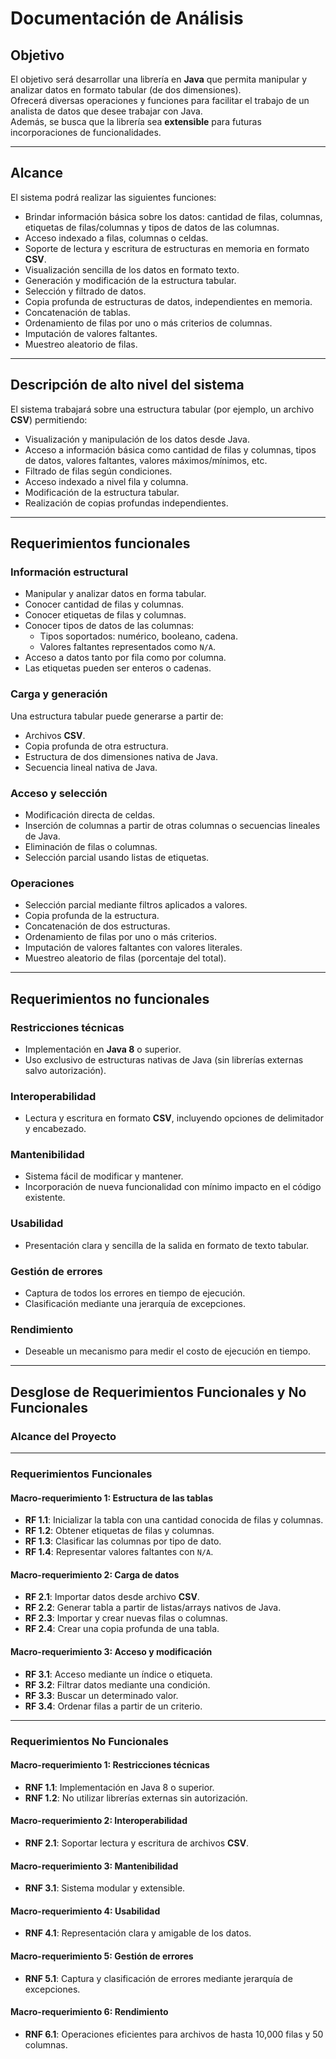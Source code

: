 # Documentación de Análisis

## Objetivo

El objetivo será desarrollar una librería en **Java** que permita manipular y analizar datos en formato tabular (de dos dimensiones).  
Ofrecerá diversas operaciones y funciones para facilitar el trabajo de un analista de datos que desee trabajar con Java.  
Además, se busca que la librería sea **extensible** para futuras incorporaciones de funcionalidades.

---

## Alcance

El sistema podrá realizar las siguientes funciones:

- Brindar información básica sobre los datos: cantidad de filas, columnas, etiquetas de filas/columnas y tipos de datos de las columnas.
- Acceso indexado a filas, columnas o celdas.
- Soporte de lectura y escritura de estructuras en memoria en formato **CSV**.
- Visualización sencilla de los datos en formato texto.
- Generación y modificación de la estructura tabular.
- Selección y filtrado de datos.
- Copia profunda de estructuras de datos, independientes en memoria.
- Concatenación de tablas.
- Ordenamiento de filas por uno o más criterios de columnas.
- Imputación de valores faltantes.
- Muestreo aleatorio de filas.

---

## Descripción de alto nivel del sistema

El sistema trabajará sobre una estructura tabular (por ejemplo, un archivo **CSV**) permitiendo:

- Visualización y manipulación de los datos desde Java.
- Acceso a información básica como cantidad de filas y columnas, tipos de datos, valores faltantes, valores máximos/mínimos, etc.
- Filtrado de filas según condiciones.
- Acceso indexado a nivel fila y columna.
- Modificación de la estructura tabular.
- Realización de copias profundas independientes.

---

## Requerimientos funcionales

### Información estructural

- Manipular y analizar datos en forma tabular.
- Conocer cantidad de filas y columnas.
- Conocer etiquetas de filas y columnas.
- Conocer tipos de datos de las columnas:
  - Tipos soportados: numérico, booleano, cadena.
  - Valores faltantes representados como `N/A`.
- Acceso a datos tanto por fila como por columna.
- Las etiquetas pueden ser enteros o cadenas.

### Carga y generación

Una estructura tabular puede generarse a partir de:

- Archivos **CSV**.
- Copia profunda de otra estructura.
- Estructura de dos dimensiones nativa de Java.
- Secuencia lineal nativa de Java.

### Acceso y selección

- Modificación directa de celdas.
- Inserción de columnas a partir de otras columnas o secuencias lineales de Java.
- Eliminación de filas o columnas.
- Selección parcial usando listas de etiquetas.

### Operaciones

- Selección parcial mediante filtros aplicados a valores.
- Copia profunda de la estructura.
- Concatenación de dos estructuras.
- Ordenamiento de filas por uno o más criterios.
- Imputación de valores faltantes con valores literales.
- Muestreo aleatorio de filas (porcentaje del total).

---

## Requerimientos no funcionales

### Restricciones técnicas

- Implementación en **Java 8** o superior.
- Uso exclusivo de estructuras nativas de Java (sin librerías externas salvo autorización).

### Interoperabilidad

- Lectura y escritura en formato **CSV**, incluyendo opciones de delimitador y encabezado.

### Mantenibilidad

- Sistema fácil de modificar y mantener.
- Incorporación de nueva funcionalidad con mínimo impacto en el código existente.

### Usabilidad

- Presentación clara y sencilla de la salida en formato de texto tabular.

### Gestión de errores

- Captura de todos los errores en tiempo de ejecución.
- Clasificación mediante una jerarquía de excepciones.

### Rendimiento

- Deseable un mecanismo para medir el costo de ejecución en tiempo.

---

## Desglose de Requerimientos Funcionales y No Funcionales

### Alcance del Proyecto

---

### Requerimientos Funcionales

#### Macro-requerimiento 1: Estructura de las tablas

- **RF 1.1**: Inicializar la tabla con una cantidad conocida de filas y columnas.
- **RF 1.2**: Obtener etiquetas de filas y columnas.
- **RF 1.3**: Clasificar las columnas por tipo de dato.
- **RF 1.4**: Representar valores faltantes con `N/A`.

#### Macro-requerimiento 2: Carga de datos

- **RF 2.1**: Importar datos desde archivo **CSV**.
- **RF 2.2**: Generar tabla a partir de listas/arrays nativos de Java.
- **RF 2.3**: Importar y crear nuevas filas o columnas.
- **RF 2.4**: Crear una copia profunda de una tabla.

#### Macro-requerimiento 3: Acceso y modificación

- **RF 3.1**: Acceso mediante un índice o etiqueta.
- **RF 3.2**: Filtrar datos mediante una condición.
- **RF 3.3**: Buscar un determinado valor.
- **RF 3.4**: Ordenar filas a partir de un criterio.

---

### Requerimientos No Funcionales

#### Macro-requerimiento 1: Restricciones técnicas

- **RNF 1.1**: Implementación en Java 8 o superior.
- **RNF 1.2**: No utilizar librerías externas sin autorización.

#### Macro-requerimiento 2: Interoperabilidad

- **RNF 2.1**: Soportar lectura y escritura de archivos **CSV**.

#### Macro-requerimiento 3: Mantenibilidad

- **RNF 3.1**: Sistema modular y extensible.

#### Macro-requerimiento 4: Usabilidad

- **RNF 4.1**: Representación clara y amigable de los datos.

#### Macro-requerimiento 5: Gestión de errores

- **RNF 5.1**: Captura y clasificación de errores mediante jerarquía de excepciones.

#### Macro-requerimiento 6: Rendimiento

- **RNF 6.1**: Operaciones eficientes para archivos de hasta 10,000 filas y 50 columnas.
